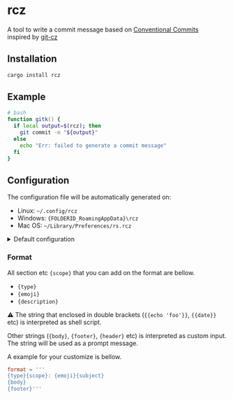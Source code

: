 # rcz

A tool to write a commit message based on [Conventional Commits](https://www.conventionalcommits.org/)  
inspired by [git-cz](https://github.com/streamich/git-cz)

## Installation

```sh
cargo install rcz
```

## Example

```zsh
# bash
function gitk() {
  if local output=$(rcz); then
    git commit -m "${output}"
  else
    echo "Err: failed to generate a commit message"
  fi
}
```

## Configuration

The configuration file will be automatically generated on:

- Linux: `~/.config/rcz`
- Windows: `{FOLDERID_RoamingAppData}\rcz`
- Mac OS: `~/Library/Preferences/rs.rcz`


<details>
<summary>Default configuration</summary>

```toml
format = '''
{type}: {subject}'''

[[types]]
description = 'A bug fix'
value = 'fix'
emoji = '🐛'

[[types]]
description = 'A new feature'
value = 'feat'
emoji = '✨'

[[types]]
description = 'Changes that introduces a breaking API change'
value = 'BREAKING CHANGE'
emoji = '💥'

[[types]]
description = 'build system or external dependencies'
value = 'chore'
emoji = '🛠️'

[[types]]
description = 'CI related changes'
value = 'ci'
emoji = '💫'

[[types]]
description = 'Documentation only changes'
value = 'docs'
emoji = '✏️'

[[types]]
description = 'Changes that do not affect the meaning of the code'
value = 'style'
emoji = '💄'

[[types]]
description = 'A code change that neither fixes a bug nor adds a feature'
value = 'refactor'
emoji = '🧹'

[[types]]
description = ' A code change that improves performance'
value = 'perf'
emoji = '🚄'

[[types]]
description = 'Adding or correcting tests'
value = 'test'
emoji = '🧪'
```
</details>

### Format

All section etc `{scope}` that you can add on the format are bellow.

- `{type}`
- `{emoji}`
- `{description}`

:warning: The string that enclosed in double brackets (`{{echo 'foo'}}`, `{{date}}` etc) is interpreted as shell script.

Other strings (`{body}`, `{footer}`, `{header}` etc) is interpreted as custom input.  
The string will be used as a prompt message.

A example for your customize is bellow.

```toml
format = '''
{type}{scope}: {emoji}{subject}
{body}
{footer}'''
```
